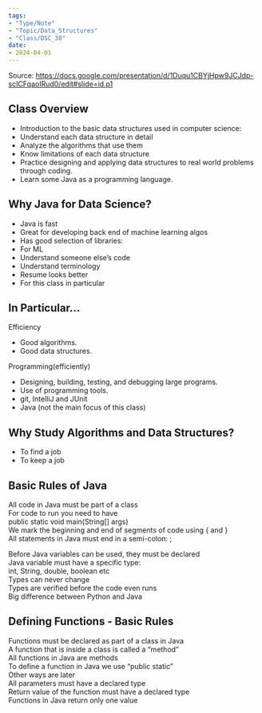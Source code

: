 ```yaml
---
tags:
- "Type/Note"
- "Topic/Data_Structures"
- "Class/DSC_30"
date:
- 2024-04-01
---
```

Source: https://docs.google.com/presentation/d/1Duqu1CBYjHpw9JCJdp-scICFqaoIRud0/edit#slide=id.p1  

## Class Overview  

- Introduction to the basic data structures used in computer science:  
- Understand each data structure in detail  
- Analyze the algorithms that use them  
- Know limitations of each data structure  
- Practice designing and applying data structures to real world problems through coding.  
- Learn some Java as a programming language.  

## Why Java for Data Science?  

- Java is fast  
- Great for developing back end of machine learning algos  
- Has good selection of libraries:  
- For ML  
- Understand someone else’s code  
- Understand terminology  
- Resume looks better  
- For this class in particular  

## In Particular...  

Efficiency  
- Good algorithms.  
- Good data structures.  

Programming(efficiently)  
- Designing, building, testing, and debugging large programs.  
- Use of programming tools.  
- git, IntelliJ and JUnit  
- Java (not the main focus of this class)  

## Why Study Algorithms and Data Structures?  

- To find a job  
- To keep a job  

## Basic Rules of Java  

All code in Java must be part of a class  
For code to run you need to have  
public static void main(String[] args)  
We mark the beginning and end of segments of code using  {  and  }  
All statements in Java must end in a semi-colon: ;  

Before Java variables can be used, they must be declared  
Java variable must have a specific type:  
int, String, double, boolean etc  
Types can never change  
Types are verified before the code even runs  
Big difference between Python and Java  

## Defining Functions - Basic Rules  

Functions must be declared as part of a class in Java  
A function that is inside a class is called a “method”  
All functions in Java are methods  
To define a function in Java we use “public static”  
Other ways are later  
All parameters must have a declared type  
Return value of the function must have a declared type  
Functions in Java return only one value  
